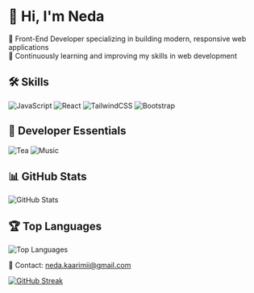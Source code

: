 # 👋 Hi, I'm Neda

🌟 Front-End Developer specializing in building modern, responsive web applications  
🎯 Continuously learning and improving my skills in web development  

## 🛠 Skills
![JavaScript](https://img.shields.io/badge/JavaScript-F7DF1E?style=for-the-badge&logo=javascript&logoColor=black)
![React](https://img.shields.io/badge/React-61DAFB?style=for-the-badge&logo=react&logoColor=black)
![TailwindCSS](https://img.shields.io/badge/TailwindCSS-38B2AC?style=for-the-badge&logo=tailwind-css&logoColor=white)
![Bootstrap](https://img.shields.io/badge/Bootstrap-7952B3?style=for-the-badge&logo=bootstrap&logoColor=white)

## 🍵 Developer Essentials
![Tea](https://img.shields.io/badge/Tea-🍵-green?style=for-the-badge)
![Music](https://img.shields.io/badge/Music-🎵-blue?style=for-the-badge)

## 📊 GitHub Stats
![GitHub Stats](https://github-readme-stats.vercel.app/api?username=neda-karimi&show_icons=true&theme=radical)

## 🏆 Top Languages
![Top Languages](https://github-readme-stats.vercel.app/api/top-langs/?username=neda-karimi&layout=compact&theme=radical)

💌 Contact: [neda.kaarimii@gmail.com](mailto:neda.kaarimii@gmail.com)


[![GitHub Streak](https://streak-stats.demolab.com?user=neda-karimi&theme=dark&hide_border=true)](https://git.io/streak-stats)
